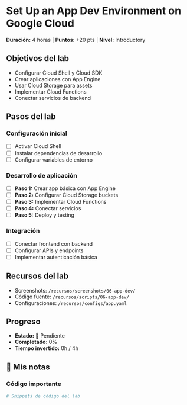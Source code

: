 # Set Up an App Dev Environment on Google Cloud

**Duración:** 4 horas | **Puntos:** +20 pts | **Nivel:** Introductory

## Objetivos del lab
- Configurar Cloud Shell y Cloud SDK
- Crear aplicaciones con App Engine
- Usar Cloud Storage para assets
- Implementar Cloud Functions
- Conectar servicios de backend

## Pasos del lab

### Configuración inicial
- [ ] Activar Cloud Shell
- [ ] Instalar dependencias de desarrollo
- [ ] Configurar variables de entorno

### Desarrollo de aplicación
- [ ] **Paso 1:** Crear app básica con App Engine
- [ ] **Paso 2:** Configurar Cloud Storage buckets
- [ ] **Paso 3:** Implementar Cloud Functions
- [ ] **Paso 4:** Conectar servicios
- [ ] **Paso 5:** Deploy y testing

### Integración
- [ ] Conectar frontend con backend
- [ ] Configurar APIs y endpoints
- [ ] Implementar autenticación básica

## Recursos del lab
- Screenshots: `/recursos/screenshots/06-app-dev/`
- Código fuente: `/recursos/scripts/06-app-dev/`
- Configuraciones: `/recursos/configs/app.yaml`

## Progreso
- **Estado:** 📅 Pendiente
- **Completado:** 0%
- **Tiempo invertido:** 0h / 4h

## 📝 Mis notas

### Código importante
```python
# Snippets de código del lab
